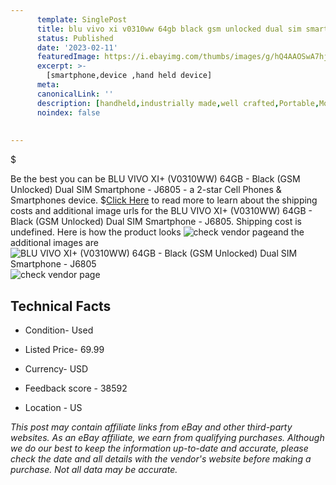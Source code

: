 ```yaml
---
      template: SinglePost
      title: blu vivo xi v0310ww 64gb black gsm unlocked dual sim smartphone j6805
      status: Published
      date: '2023-02-11'
      featuredImage: https://i.ebayimg.com/thumbs/images/g/hQ4AAOSwA7hjjkv9/s-l225.jpg
      excerpt: >-
        [smartphone,device ,hand held device]
      meta:
      canonicalLink: ''
      description: [handheld,industrially made,well crafted,Portable,Mobile,Compact,Convenient,Lightweight,Maneuverable,Man-portable,Miniature,Carriable,Hand-held,Light,Holdable,Transportable,Mobile device,Pocket-sized,On-the-go,Wireless,Cordless,Compact size,Convenient size, smartphone,device ,hand held device]
      noindex: false
      
        
---
```

$

Be the best you can be BLU VIVO XI+ (V0310WW) 64GB - Black (GSM Unlocked) Dual SIM Smartphone - J6805 - a 2-star Cell Phones & Smartphones device.
$[Click Here](https://www.ebay.com/itm/144841795310?hash=item21b93e66ee%3Ag%3AhQ4AAOSwA7hjjkv9&mkevt=1&mkcid=1&mkrid=711-53200-19255-0&campid=%253CePNCampaignId%253E&customid=%253CreferenceId%253E&toolid=10049) to read more to learn about the shipping costs and additional image urls for the BLU VIVO XI+ (V0310WW) 64GB - Black (GSM Unlocked) Dual SIM Smartphone - J6805. Shipping cost is undefined. Here is how the product looks ![check vendor page](https://i.ebayimg.com/thumbs/images/g/hQ4AAOSwA7hjjkv9/s-l225.jpg)and the additional images are![BLU VIVO XI+ (V0310WW) 64GB - Black (GSM Unlocked) Dual SIM Smartphone - J6805](https://i.ebayimg.com/images/g/hQ4AAOSwA7hjjkv9/s-l1600.jpg)![check vendor page](https://origin-galleryplus.ebayimg.com/ws/web/144841795310_2_0_1/225x225.jpg,https://origin-galleryplus.ebayimg.com/ws/web/144841795310_3_0_1/225x225.jpg,https://origin-galleryplus.ebayimg.com/ws/web/144841795310_4_0_1/225x225.jpg,https://origin-galleryplus.ebayimg.com/ws/web/144841795310_5_0_1/225x225.jpg,https://origin-galleryplus.ebayimg.com/ws/web/144841795310_6_0_1/225x225.jpg,https://origin-galleryplus.ebayimg.com/ws/web/144841795310_7_0_1/225x225.jpg,https://origin-galleryplus.ebayimg.com/ws/web/144841795310_8_0_1/225x225.jpg,https://origin-galleryplus.ebayimg.com/ws/web/144841795310_9_0_1/225x225.jpg,https://origin-galleryplus.ebayimg.com/ws/web/144841795310_10_0_1/225x225.jpg)



 ## Technical Facts 



     
      

 - Condition- Used 


      

 - Listed Price- 69.99 


      

 - Currency- USD 


      

 - Feedback score - 38592 


      

 - Location - US 


      
      

 *_This post may contain affiliate links from eBay and other third-party websites. As an eBay affiliate, we earn from qualifying purchases. Although we do our best to keep the information up-to-date and accurate, please check the date and all details with the vendor's website before making a purchase. Not all data may be accurate._*






